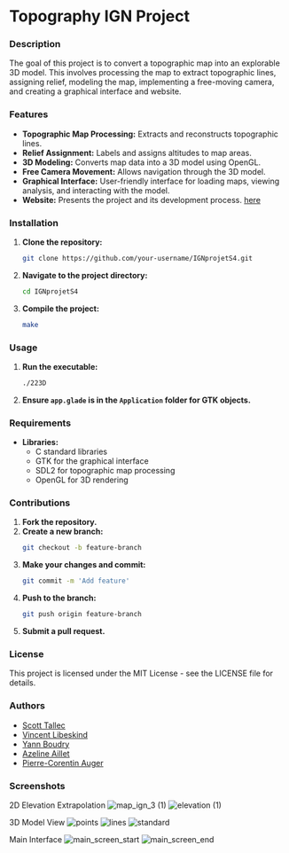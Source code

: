 # Topography IGN Project

### Description
The goal of this project is to convert a topographic map into an explorable 3D model. This involves processing the map to extract topographic lines, assigning relief, modeling the map, implementing a free-moving camera, and creating a graphical interface and website.

### Features
- **Topographic Map Processing:** Extracts and reconstructs topographic lines.
- **Relief Assignment:** Labels and assigns altitudes to map areas.
- **3D Modeling:** Converts map data into a 3D model using OpenGL.
- **Free Camera Movement:** Allows navigation through the 3D model.
- **Graphical Interface:** User-friendly interface for loading maps, viewing analysis, and interacting with the model.
- **Website:** Presents the project and its development process. [here](https://yannboudry.github.io/index.html)

### Installation
1. **Clone the repository:**
   ```bash
   git clone https://github.com/your-username/IGNprojetS4.git
   ```
2. **Navigate to the project directory:**
   ```bash
   cd IGNprojetS4
   ```
3. **Compile the project:**
   ```bash
   make
   ```

### Usage
1. **Run the executable:**
   ```bash
   ./223D
   ```
2. **Ensure `app.glade` is in the `Application` folder for GTK objects.**

### Requirements
- **Libraries:**
  - C standard libraries
  - GTK for the graphical interface
  - SDL2 for topographic map processing
  - OpenGL for 3D rendering

### Contributions
1. **Fork the repository.**
2. **Create a new branch:**
   ```bash
   git checkout -b feature-branch
   ```
3. **Make your changes and commit:**
   ```bash
   git commit -m 'Add feature'
   ```
4. **Push to the branch:**
   ```bash
   git push origin feature-branch
   ```
5. **Submit a pull request.**

### License
This project is licensed under the MIT License - see the LICENSE file for details.

### Authors
- [Scott Tallec](https://github.com/TALLEC-Scott)
- [Vincent Libeskind](https://github.com/VincentKobz)
- [Yann Boudry](https://github.com/yannboudry)
- [Azeline Aillet](https://github.com/Azeline)
- [Pierre-Corentin Auger](https://github.com/PierreCorentin)

### Screenshots


2D Elevation Extrapolation
![map_ign_3 (1)](https://github.com/TALLEC-Scott/IGNprojetS4/assets/63871153/4258887c-c66d-40fc-bf16-671473e31362)
![elevation (1)](https://github.com/TALLEC-Scott/IGNprojetS4/assets/63871153/13d3b941-3edd-4033-b6ae-6054298fda87)

3D Model View
![points](https://github.com/TALLEC-Scott/IGNprojetS4/assets/63871153/05c306c6-6354-4f7b-a4fe-c07e6dcc2b25)
![lines](https://github.com/TALLEC-Scott/IGNprojetS4/assets/63871153/5b0a4176-1011-4903-8a85-d9ee732a6d5c)
![standard](https://github.com/TALLEC-Scott/IGNprojetS4/assets/63871153/c0237c7c-4ba1-4a03-846e-46dc3ef8478b)

Main Interface
![main_screen_start](https://github.com/TALLEC-Scott/IGNprojetS4/assets/63871153/1dd73b39-8150-46f6-b104-0d9b66159d16)
![main_screen_end](https://github.com/TALLEC-Scott/IGNprojetS4/assets/63871153/decfb1fd-1ec9-4fe0-87b5-528eb5b6b293)
